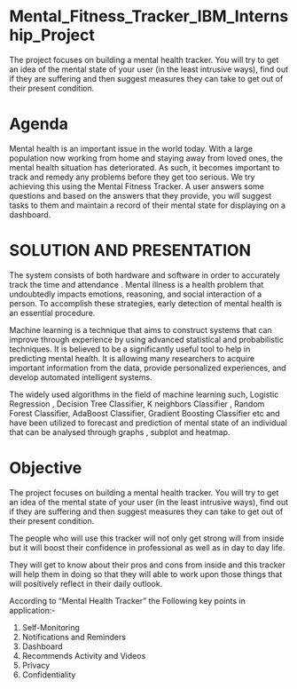 # Mental_Fitness_Tracker_IBM_Internship_Project
The project focuses on building a mental health tracker.   You will try to get an idea of the mental state of your user (in the least intrusive ways), find out if they are suffering and then suggest measures they can take to get out of their present condition. 

# Agenda
Mental health is an important issue in the world today. With a large population now working from home and staying away from loved ones, the mental health situation has deteriorated. As such, it becomes important to track and remedy any problems before they get too serious.
We try achieving this using the Mental Fitness Tracker. A user answers some questions and based on the answers that they provide, you will suggest tasks to them and maintain a record of their mental state for displaying on a dashboard.

# SOLUTION AND PRESENTATION

The system consists of both hardware and software in order to accurately track the time and attendance . Mental illness is a health problem that undoubtedly impacts emotions, reasoning, and social interaction of a person. To accomplish these strategies, early detection of mental health is an essential procedure.

Machine learning is a technique that aims to construct systems that can improve through experience by using advanced statistical and probabilistic techniques. It is believed to be a significantly useful tool to help in predicting mental health. It is allowing many researchers to acquire important information from the data, provide personalized experiences, and develop automated intelligent systems.

 The widely used algorithms in the field of machine learning such, Logistic Regression , Decision Tree Classifier, K neighbors Classifier , Random Forest Classifier,  AdaBoost Classifier, Gradient Boosting Classifier etc and have been utilized to forecast and prediction of mental state of an individual that can be analysed through graphs , subplot and heatmap.

# Objective
The project focuses on building a mental health tracker. You will try to get an idea of the mental state of your user (in the least intrusive ways), find out if they are suffering and then suggest measures they can take to get out of their present condition.

The people who will use this tracker will not only get strong will from inside but it will boost their confidence in professional as well as in day to day life.

They will get to know about their pros and cons from inside and this tracker will help them in doing so that they will able to work upon those things that will positively  reflect  in their daily outlook.

According to “Mental Health Tracker” the Following key points in application:-

1) Self-Monitoring 
2) Notifications and Reminders 
3) Dashboard 
4) Recommends Activity and Videos 
5) Privacy
6) Confidentiality



